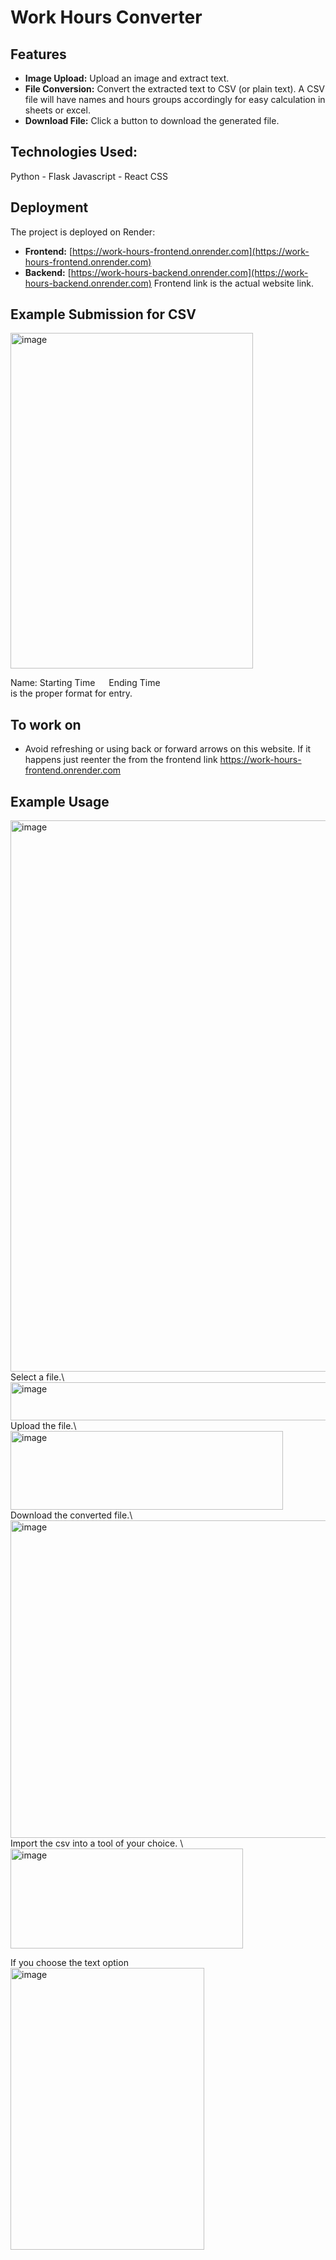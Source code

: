 # Work Hours Converter

## Features

- **Image Upload:** Upload an image and extract text.
- **File Conversion:** Convert the extracted text to CSV (or plain text). A CSV file will have names and hours groups accordingly for easy calculation in sheets or excel.
- **Download File:** Click a button to download the generated file.

## Technologies Used:
  Python - Flask
  Javascript - React
  CSS


## Deployment

The project is deployed on Render:
- **Frontend:** [https://work-hours-frontend.onrender.com](https://work-hours-frontend.onrender.com)
- **Backend:** [https://work-hours-backend.onrender.com](https://work-hours-backend.onrender.com)
Frontend link is the actual website link.

## Example Submission for CSV

<img width="388" height="537" alt="image" src="https://github.com/user-attachments/assets/47edc92f-8145-4411-a0b0-a0c0ac7a6b35" />

Name: Starting Time &emsp;     Ending Time\
is the proper format for entry.

## To work on
- Avoid refreshing or using back or forward arrows on this website. If it happens just reenter the from the frontend link https://work-hours-frontend.onrender.com 

## Example Usage

<img width="1031" height="882" alt="image" src="https://github.com/user-attachments/assets/4abb0a6e-e386-432d-990b-2e4fbe159d22" />
Select a file.\
<img width="816" height="61" alt="image" src="https://github.com/user-attachments/assets/da28a2a5-6741-41fa-b2aa-ab38f53cfa21" />
Upload the file.\
<img width="436" height="126" alt="image" src="https://github.com/user-attachments/assets/4d6de9e7-1a22-4cce-a360-dfa0c267742d" />
Download the converted file.\
<img width="815" height="508" alt="image" src="https://github.com/user-attachments/assets/05637aff-9433-44d5-9c5e-41aa65ed76ca" />
Import the csv into a tool of your choice. \
<img width="372" height="160" alt="image" src="https://github.com/user-attachments/assets/f56f4b4c-8959-496e-ab2f-ed3e969f8a79" />


If you choose the text option\
<img width="310" height="451" alt="image" src="https://github.com/user-attachments/assets/c36d6a91-b106-4aba-ad5e-9fdd8555156b" />

